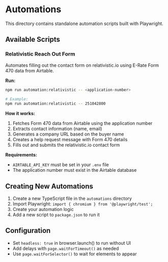 # Automations

This directory contains standalone automation scripts built with Playwright.

## Available Scripts

### Relativistic Reach Out Form
Automates filling out the contact form on relativistic.io using E-Rate Form 470 data from Airtable.

**Run:**
```bash
npm run automation:relativistic -- <application-number>

# Example:
npm run automation:relativistic -- 251042800
```

**How it works:**
1. Fetches Form 470 data from Airtable using the application number
2. Extracts contact information (name, email)
3. Generates a company URL based on the buyer name
4. Creates a help request message with Form 470 details
5. Fills out and submits the relativistic.io contact form

**Requirements:**
- `AIRTABLE_API_KEY` must be set in your `.env` file
- The application number must exist in the Airtable database

## Creating New Automations

1. Create a new TypeScript file in the `automations` directory
2. Import Playwright: `import { chromium } from '@playwright/test';`
3. Create your automation logic
4. Add a new script to `package.json` to run it

## Configuration

- Set `headless: true` in browser.launch() to run without UI
- Add delays with `page.waitForTimeout()` as needed
- Use `page.waitForSelector()` to wait for elements to appear